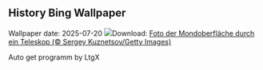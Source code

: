 ## History Bing Wallpaper
Wallpaper date: 2025-07-20
![](https://www.bing.com/th?id=OHR.BigMoon_DE-DE6584424311_UHD.jpg&w=1000)Download: [Foto der Mondoberfläche durch ein Teleskop (© Sergey Kuznetsov/Getty Images)](https://www.bing.com/th?id=OHR.BigMoon_DE-DE6584424311_UHD.jpg)

Auto get programm by LtgX
